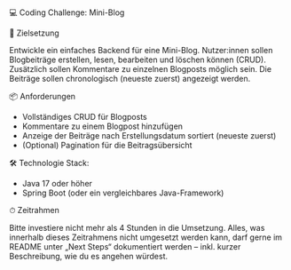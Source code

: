 💻 Coding Challenge: Mini-Blog

🧠 Zielsetzung

Entwickle ein einfaches Backend für eine Mini-Blog. Nutzer:innen sollen Blogbeiträge erstellen, lesen, bearbeiten und löschen können (CRUD). Zusätzlich sollen Kommentare zu einzelnen Blogposts möglich sein. Die Beiträge sollen chronologisch (neueste zuerst) angezeigt werden.

📦 Anforderungen

- Vollständiges CRUD für Blogposts
- Kommentare zu einem Blogpost hinzufügen
- Anzeige der Beiträge nach Erstellungsdatum sortiert (neueste zuerst)
- (Optional) Pagination für die Beitragsübersicht

🛠️ Technologie Stack:
- Java 17 oder höher
- Spring Boot (oder ein vergleichbares Java-Framework)

⏱ Zeitrahmen

Bitte investiere nicht mehr als 4 Stunden in die Umsetzung. Alles, was innerhalb dieses Zeitrahmens nicht umgesetzt werden kann, darf gerne im README unter „Next Steps“ dokumentiert werden – inkl. kurzer Beschreibung, wie du es angehen würdest.

